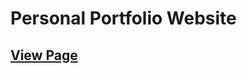 # Personal Portfolio Website 

## [View Page](https://minm333.github.io/personal-portfolio-website-fcc/)

